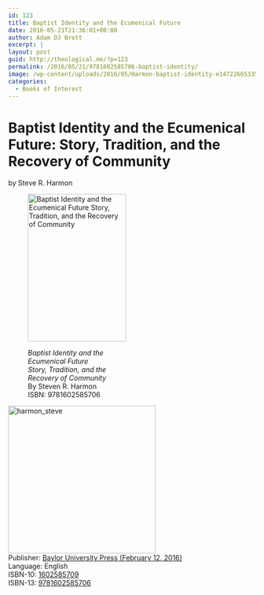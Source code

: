 ```yaml
---
id: 123
title: Baptist Identity and the Ecumenical Future
date: 2016-05-21T21:36:01+00:00
author: Adam DJ Brett
excerpt: |
layout: post
guid: http://theological.me/?p=123
permalink: /2016/05/21/9781602585706-baptist-identity/
image: /wp-content/uploads/2016/05/Harmon-baptist-identity-e1472266533538.jpg
categories:
  - Books of Interest
---
```

# Baptist Identity and the Ecumenical Future: Story, Tradition, and the Recovery of Community

by Steve R. Harmon<figure id="attachment_124" aria-describedby="caption-attachment-124" style="width: 200px" class="wp-caption alignnone">

[<img class="size-medium wp-image-124" src="http://nabpr.org/wp-content/uploads/2016/05/baptist_identity-200x300.jpg" alt="Baptist Identity and the Ecumenical Future Story, Tradition, and the Recovery of Community" width="200" height="300" />](http://3.83.244.150/wp-content/uploads/2016/05/baptist_identity-e1472266533538.jpg)<figcaption id="caption-attachment-124" class="wp-caption-text">_Baptist Identity and the Ecumenical Future_  
_Story, Tradition, and the Recovery of Community_  
By Steven R. Harmon  
ISBN: 9781602585706</figcaption></figure> 

[<img class="alignnone size-medium wp-image-125" src="http://nabpr.org/wp-content/uploads/2016/05/harmon_steve-300x300.jpg" alt="harmon_steve" width="300" height="300" srcset="http://3.83.244.150/wp-content/uploads/2016/05/harmon_steve-300x300.jpg 300w, http://3.83.244.150/wp-content/uploads/2016/05/harmon_steve-150x150.jpg 150w, http://3.83.244.150/wp-content/uploads/2016/05/harmon_steve.jpg 512w" sizes="(max-width: 300px) 100vw, 300px" />](http://3.83.244.150/wp-content/uploads/2016/05/harmon_steve.jpg)  
Publisher: [Baylor University Press (February 12, 2016)](http://www.baylorpress.com/Book/470/Baptist_Identity_and_the_Ecumenical_Future.html)  
Language: English  
ISBN-10: [1602585709](http://amzn.com/1602585709)  
ISBN-13: [9781602585706](http://www.worldcat.org/title/baptist-identity-and-the-ecumenical-future-story-tradition-and-the-recovery-of-community/oclc/940964380&referer=brief_results)